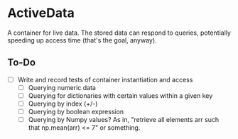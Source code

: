 # ActiveData
A container for live data. The stored data can respond to queries, potentially speeding up access time (that's the goal, anyway).

## To-Do
- [ ] Write and record tests of container instantiation and access
  - [ ] Querying numeric data
  - [ ] Querying for dictionaries with certain values within a given key
  - [ ] Querying by index (+/-)
  - [ ] Querying by boolean expression
  - [ ] Querying by Numpy values? As in, "retrieve all elements arr such that np.mean(arr) <= 7" or something.
